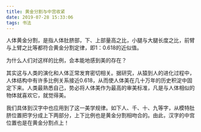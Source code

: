 ```yaml
---
title: 黄金分割与中宫收紧
date: 2019-07-28 15:33:06
tags: 书法
---
```


人体黄金分割，是指人体肚脐部，下、上部量高之比，小腿与大腿长度之比，前臂与上臂之比等都符合黄金分割定律，即1：0.618的近似值。

为什么人们对这样的比例，会本能地感到美的存在？

其实这与人类的演化和人体正常发育密切相关。据研究，从猿到人的进化过程中，人体结构中有许多比例关系接近0.618，从而使人体美在几十万年的历史积淀中固定下来。人类最熟悉自己，势必将人体美作为最高的审美标准，凡是与人体相似的物体就喜欢它，就觉得美。

我们具体到汉字中也应用到了这一美学规律。如下人、千、十、九等字，从模特肚脐位置把字分成上下两部分，上下比例也是黄金分割相吻合的。由此，汉字的中宫位置也是在黄金分割点上！
